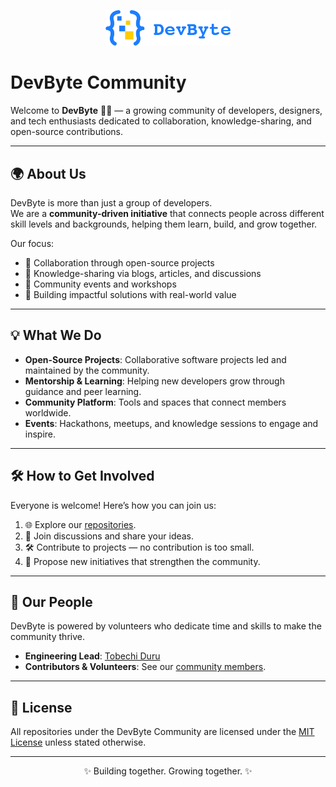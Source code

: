<p align="center">
  <img src="assets/IMG_20250811_164020_018.png" alt="DevByte Community" width="200"/>
</p>

# DevByte Community

Welcome to **DevByte** 👋🏽 — a growing community of developers, designers, and tech enthusiasts dedicated to collaboration, knowledge-sharing, and open-source contributions.  

---

## 🌍 About Us
DevByte is more than just a group of developers.  
We are a **community-driven initiative** that connects people across different skill levels and backgrounds, helping them learn, build, and grow together.  

Our focus:
- 🤝 Collaboration through open-source projects  
- 📝 Knowledge-sharing via blogs, articles, and discussions  
- 📅 Community events and workshops  
- 🚀 Building impactful solutions with real-world value  

---

## 💡 What We Do
- **Open-Source Projects**: Collaborative software projects led and maintained by the community.  
- **Mentorship & Learning**: Helping new developers grow through guidance and peer learning.  
- **Community Platform**: Tools and spaces that connect members worldwide.  
- **Events**: Hackathons, meetups, and knowledge sessions to engage and inspire.  

---

## 🛠️ How to Get Involved
Everyone is welcome! Here’s how you can join us:
1. 🌐 Explore our [repositories](https://github.com/DevByte-Community).  
2. 💬 Join discussions and share your ideas.  
3. 🛠️ Contribute to projects — no contribution is too small.  
4. 🚀 Propose new initiatives that strengthen the community.  

---

## 👥 Our People
DevByte is powered by volunteers who dedicate time and skills to make the community thrive.  

- **Engineering Lead**: [Tobechi Duru](https://github.com/Tobe01)  
- **Contributors & Volunteers**: See our [community members](https://github.com/orgs/DevByte-Community/people).  

---

## 📜 License
All repositories under the DevByte Community are licensed under the [MIT License](LICENSE) unless stated otherwise.  

---

<p align="center">✨ Building together. Growing together. ✨</p>

